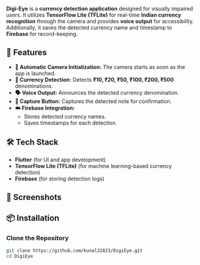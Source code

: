 
**Digi-Eye** is a **currency detection application** designed for visually impaired users. It utilizes **TensorFlow Lite (TFLite)** for real-time **Indian currency recognition** through the camera and provides **voice output** for accessibility. Additionally, it saves the detected currency name and timestamp to **Firebase** for record-keeping.  

## 🚀 Features  

- **📸 Automatic Camera Initialization:** The camera starts as soon as the app is launched.  
- **🎯 Currency Detection:** Detects **₹10, ₹20, ₹50, ₹100, ₹200, ₹500** denominations.  
- **🗣️ Voice Output:** Announces the detected currency denomination.  
- **🔹 Capture Button:** Captures the detected note for confirmation.  
- **☁️ Firebase Integration:**  
  - Stores detected currency names.  
  - Saves timestamps for each detection.  

## 🛠️ Tech Stack  

- **Flutter** (for UI and app development)  
- **TensorFlow Lite (TFLite)** (for machine learning-based currency detection)  
- **Firebase** (for storing detection logs)  

## 📸 Screenshots 

## 📦 Installation  

### Clone the Repository  
```sh
git clone https://github.com/kunal22823/DigiEye.git
cd DigiEye
